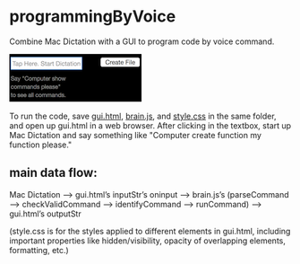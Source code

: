 # programmingByVoice

Combine Mac Dictation with a GUI to program code by voice command.

![screenshot_GUI.png](https://github.com/hchiam/programmingByVoice/blob/master/screenshot_GUI.png "Combine Mac Dictation with a GUI to program code by voice command.")

To run the code, save [gui.html](https://github.com/hchiam/programmingByVoice/blob/master/gui.html), [brain.js](https://github.com/hchiam/programmingByVoice/blob/master/brain.js), and [style.css](https://github.com/hchiam/programmingByVoice/blob/master/style.css) in the same folder, and open up gui.html in a web browser.
After clicking in the textbox, start up Mac Dictation and say something like "Computer create function my function please."

## main data flow:

Mac Dictation —> gui.html’s inputStr’s oninput —> brain.js’s (parseCommand —> checkValidCommand —> identifyCommand —> runCommand) —> gui.html’s outputStr

(style.css is for the styles applied to different elements in gui.html, including important properties like hidden/visibility, opacity of overlapping elements, formatting, etc.)